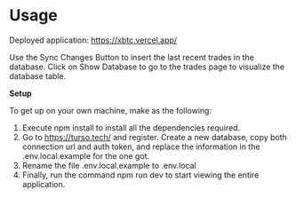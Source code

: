 # Usage

Deployed application: https://xbtc.vercel.app/

Use the Sync Changes Button to insert the last recent trades in the database.
Click on Show Database to go to the trades page to visualize the database table.

**Setup**

To get up on your own machine, make as the following:

1. Execute npm install to install all the dependencies required.
2. Go to https://turso.tech/ and register. Create a new database, copy both connection url and auth token, and
   replace the information in the .env.local.example for the one got.
3. Rename the file .env.local.example to .env.local
4. Finally, run the command npm run dev to start viewing the entire application.
